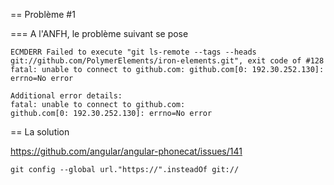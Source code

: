 

== Problème #1

=== A l'ANFH, le problème suivant se pose

```
ECMDERR Failed to execute "git ls-remote --tags --heads git://github.com/PolymerElements/iron-elements.git", exit code of #128 fatal: unable to connect to github.com: github.com[0: 192.30.252.130]: errno=No error

Additional error details:
fatal: unable to connect to github.com:
github.com[0: 192.30.252.130]: errno=No error
```


== La solution

https://github.com/angular/angular-phonecat/issues/141

`git config --global url."https://".insteadOf git://`
